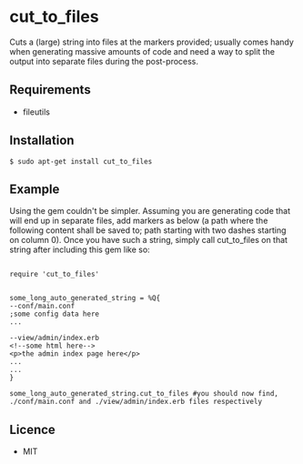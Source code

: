 # cut_to_files

Cuts a (large) string into files at the markers provided; usually comes handy when generating massive amounts of code and need a way to split the output into separate files during the post-process.


## Requirements

- fileutils

## Installation

```
$ sudo apt-get install cut_to_files
```


## Example

Using the gem couldn't be simpler. Assuming you are generating code that will end up in separate files, add markers as below (a path where the following content shall be saved to; path starting with two dashes starting on column 0). Once you have such a string, simply call cut_to_files on that string after including this gem like so:

```

require 'cut_to_files'


some_long_auto_generated_string = %Q{
--conf/main.conf
;some config data here
...

--view/admin/index.erb
<!--some html here-->
<p>the admin index page here</p>
...
...
}

some_long_auto_generated_string.cut_to_files #you should now find, ./conf/main.conf and ./view/admin/index.erb files respectively

```



## Licence

- MIT

